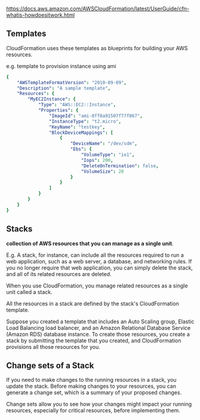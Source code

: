 
https://docs.aws.amazon.com/AWSCloudFormation/latest/UserGuide/cfn-whatis-howdoesitwork.html

## Templates

CloudFormation uses these templates as blueprints for building your AWS resources.

e.g. template to provision instance using ami

```yaml
{
    "AWSTemplateFormatVersion": "2010-09-09",
    "Description": "A sample template",
    "Resources": {
        "MyEC2Instance": {
            "Type": "AWS::EC2::Instance",
            "Properties": {
                "ImageId": "ami-0ff8a91507f77f867",
                "InstanceType": "t2.micro",
                "KeyName": "testkey",
                "BlockDeviceMappings": [
                    {
                        "DeviceName": "/dev/sdm",
                        "Ebs": {
                            "VolumeType": "io1",
                            "Iops": 200,
                            "DeleteOnTermination": false,
                            "VolumeSize": 20
                        }
                    }
                ]
            }
        }
    }
}
```


## Stacks

**collection of AWS resources that you can manage as a single unit**.

E.g.  A stack, for instance, can include all the resources required to run a web application, such as a web server, a database, and networking rules. If you no longer require that web application, you can simply delete the stack, and all of its related resources are deleted.

When you use CloudFormation, you manage related resources as a single unit called a stack.

All the resources in a stack are defined by the stack's CloudFormation template.

Suppose you created a template that includes an Auto Scaling group, Elastic Load Balancing load balancer, and an Amazon Relational Database Service (Amazon RDS) database instance. To create those resources, you create a stack by submitting the template that you created, and CloudFormation provisions all those resources for you.

## Change sets of a Stack

If you need to make changes to the running resources in a stack, you update the stack. Before making changes to your resources, you can generate a change set, which is a summary of your proposed changes. 

Change sets allow you to see how your changes might impact your running resources, especially for critical resources, before implementing them.

